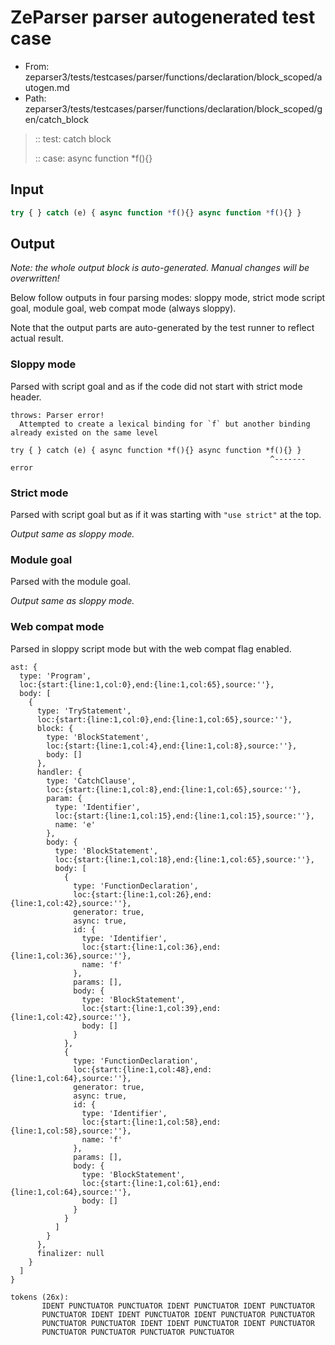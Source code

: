 # ZeParser parser autogenerated test case

- From: zeparser3/tests/testcases/parser/functions/declaration/block_scoped/autogen.md
- Path: zeparser3/tests/testcases/parser/functions/declaration/block_scoped/gen/catch_block

> :: test: catch block
>
> :: case: async function *f(){}

## Input


`````js
try { } catch (e) { async function *f(){} async function *f(){} }
`````

## Output

_Note: the whole output block is auto-generated. Manual changes will be overwritten!_

Below follow outputs in four parsing modes: sloppy mode, strict mode script goal, module goal, web compat mode (always sloppy).

Note that the output parts are auto-generated by the test runner to reflect actual result.

### Sloppy mode

Parsed with script goal and as if the code did not start with strict mode header.

`````
throws: Parser error!
  Attempted to create a lexical binding for `f` but another binding already existed on the same level

try { } catch (e) { async function *f(){} async function *f(){} }
                                                          ^------- error
`````

### Strict mode

Parsed with script goal but as if it was starting with `"use strict"` at the top.

_Output same as sloppy mode._

### Module goal

Parsed with the module goal.

_Output same as sloppy mode._

### Web compat mode

Parsed in sloppy script mode but with the web compat flag enabled.

`````
ast: {
  type: 'Program',
  loc:{start:{line:1,col:0},end:{line:1,col:65},source:''},
  body: [
    {
      type: 'TryStatement',
      loc:{start:{line:1,col:0},end:{line:1,col:65},source:''},
      block: {
        type: 'BlockStatement',
        loc:{start:{line:1,col:4},end:{line:1,col:8},source:''},
        body: []
      },
      handler: {
        type: 'CatchClause',
        loc:{start:{line:1,col:8},end:{line:1,col:65},source:''},
        param: {
          type: 'Identifier',
          loc:{start:{line:1,col:15},end:{line:1,col:15},source:''},
          name: 'e'
        },
        body: {
          type: 'BlockStatement',
          loc:{start:{line:1,col:18},end:{line:1,col:65},source:''},
          body: [
            {
              type: 'FunctionDeclaration',
              loc:{start:{line:1,col:26},end:{line:1,col:42},source:''},
              generator: true,
              async: true,
              id: {
                type: 'Identifier',
                loc:{start:{line:1,col:36},end:{line:1,col:36},source:''},
                name: 'f'
              },
              params: [],
              body: {
                type: 'BlockStatement',
                loc:{start:{line:1,col:39},end:{line:1,col:42},source:''},
                body: []
              }
            },
            {
              type: 'FunctionDeclaration',
              loc:{start:{line:1,col:48},end:{line:1,col:64},source:''},
              generator: true,
              async: true,
              id: {
                type: 'Identifier',
                loc:{start:{line:1,col:58},end:{line:1,col:58},source:''},
                name: 'f'
              },
              params: [],
              body: {
                type: 'BlockStatement',
                loc:{start:{line:1,col:61},end:{line:1,col:64},source:''},
                body: []
              }
            }
          ]
        }
      },
      finalizer: null
    }
  ]
}

tokens (26x):
       IDENT PUNCTUATOR PUNCTUATOR IDENT PUNCTUATOR IDENT PUNCTUATOR
       PUNCTUATOR IDENT IDENT PUNCTUATOR IDENT PUNCTUATOR PUNCTUATOR
       PUNCTUATOR PUNCTUATOR IDENT IDENT PUNCTUATOR IDENT PUNCTUATOR
       PUNCTUATOR PUNCTUATOR PUNCTUATOR PUNCTUATOR
`````

